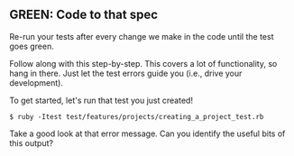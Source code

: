 ## GREEN: Code to that spec

Re-run your tests after every change we make in the code until the test goes green.

Follow along with this step-by-step.  This covers a lot of functionality, so hang in there. Just let the test errors guide you (i.e., drive your development).

To get started, let's run that test you just created!

    $ ruby -Itest test/features/projects/creating_a_project_test.rb

Take a good look at that error message. Can you identify the useful bits of this output?
